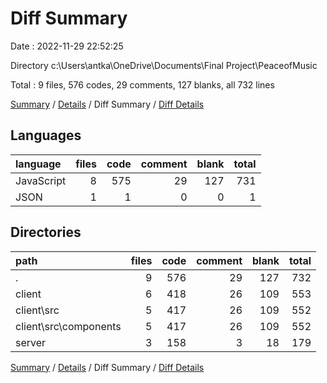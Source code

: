 # Diff Summary

Date : 2022-11-29 22:52:25

Directory c:\\Users\\antka\\OneDrive\\Documents\\Final Project\\PeaceofMusic

Total : 9 files,  576 codes, 29 comments, 127 blanks, all 732 lines

[Summary](results.md) / [Details](details.md) / Diff Summary / [Diff Details](diff-details.md)

## Languages
| language | files | code | comment | blank | total |
| :--- | ---: | ---: | ---: | ---: | ---: |
| JavaScript | 8 | 575 | 29 | 127 | 731 |
| JSON | 1 | 1 | 0 | 0 | 1 |

## Directories
| path | files | code | comment | blank | total |
| :--- | ---: | ---: | ---: | ---: | ---: |
| . | 9 | 576 | 29 | 127 | 732 |
| client | 6 | 418 | 26 | 109 | 553 |
| client\\src | 5 | 417 | 26 | 109 | 552 |
| client\\src\\components | 5 | 417 | 26 | 109 | 552 |
| server | 3 | 158 | 3 | 18 | 179 |

[Summary](results.md) / [Details](details.md) / Diff Summary / [Diff Details](diff-details.md)